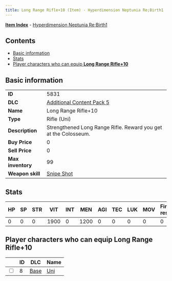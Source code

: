```yaml
---
title: Long Range Rifle+10 (Item) - Hyperdimension Neptunia Re;Birth1
---
```


[**Item Index**](/neptunia/rb1/item/index.html) - [Hyperdimension Neptunia Re;Birth1](/neptunia/rb1)

## Contents

- [Basic information](#basic-information)
- [Stats](#stats)
- [Player characters who can equip **Long Range Rifle+10**](#player-characters-who-can-equip-long-range-rifle-10)

## Basic information

|   |   |
| -- | -- |
| **ID** | 5831 |
| **DLC** | [Additional Content Pack 5](/neptunia/rb1/dlc/14-pack5.html) |
| **Name** | Long Range Rifle+10 |
| **Type** | Rifle (Uni) |
| **Description** | Strengthened Long Range Rifle. Reward you get at the Colosseum. |
| **Buy Price** | 0 |
| **Sell Price** | 0 |
| **Max inventory** | 99 |
| **Weapon skill** | [Snipe Shot](/neptunia/rb1/skill/1-1402-snipe-shot.html) |


## Stats

| HP | SP | STR | VIT | INT | MEN | AGI | TEC | LUK | MOV | Fire res. | Ice res. | Wind res. | Lightning res. |
| -- | -- | --- | --- | --- | --- | --- | --- | --- | --- | --------- | -------- | --------- | -------------- |
| 0 | 0 | 0 | 1900 | 0 | 1200 | 0 | 0 | 0 | 0 | 0 | 0 | 0 | 0 |


## Player characters who can equip **Long Range Rifle+10**

|    | ID | DLC | Name |
| -- | -- | --- | ---- |
| <input type="checkbox" id="rb1-player-1-8" class="trackbox" /> | 8 | [Base](/neptunia/rb1/dlc/1-base.html) | [Uni](/neptunia/rb1/player/1-8-uni.html) |
